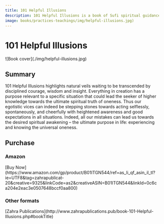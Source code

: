 ```yaml
---
title: 101 Helpful Illusions
description: 101 Helpful Illusions is a book of Sufi spiritual guidance which highlights natural veils waiting to be transcended by disciplined courage, wisdom and insight. 
image: books/practices-teachings/img/helpful-illusions.jpg)
---
```


# 101 Helpful Illusions

<div markdown="1" class="cover-image">
![Book cover](./img/helpful-illusions.jpg)
</div>

## Summary

101 Helpful Illusions highlights natural veils waiting to be transcended by disciplined courage, wisdom and insight. Everything in creation has a purpose relevant to a specific situation that could lead the seeker of higher knowledge towards the ultimate spiritual truth of oneness. Thus our egotistic vices can indeed be stepping stones towards acting selflessly, spontaneously, and cheerfully with heightened awareness and good expectations in all situations. Indeed, all our mistakes can lead us towards the desired spiritual awakening – the ultimate purpose in life: experiencing and knowing the universal oneness.

## Purchase

### Amazon

<div markdown="3" class="purchase-link">
[Buy Now](https://www.amazon.com/gp/product/B01ITGN544/ref=as_li_qf_asin_il_tl?ie=UTF8&tag=zahrapublicat-20&creative=9325&linkCode=as2&creativeASIN=B01ITGN544&linkId=0c6ca204e2eac3e0507648bccf0aa800)
</div>

###  Other formats

<div markdown="3" class="purchase-link">
[Zahra Publications](http://www.zahrapublications.pub/book-101-Helpful-Illusions.php#bookTitle)
</div>
